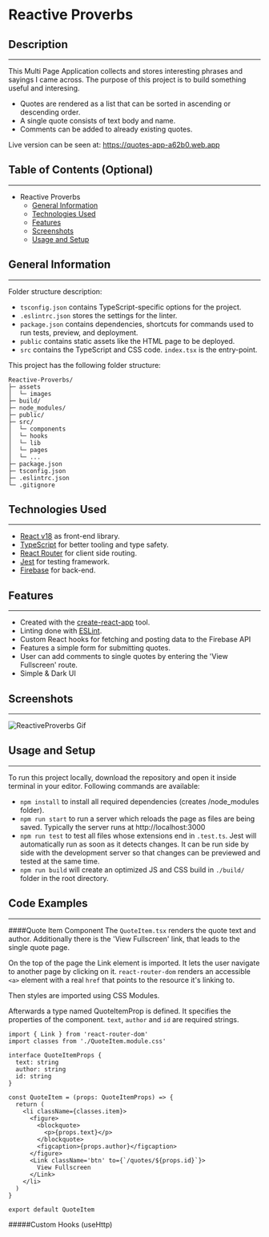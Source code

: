 # <Your-Project-Title>Reactive Proverbs

## Description
---

This Multi Page Application collects and stores interesting phrases and sayings I came across. The purpose of this project is to build something useful and interesing.

- Quotes are rendered as a list that can be sorted in ascending or descending order.
- A single quote consists of text body and name.
- Comments can be added to already existing quotes.
  
Live version can be seen at: https://quotes-app-a62b0.web.app

## Table of Contents (Optional)
---
- Reactive Proverbs
  - [General Information](#general-information)
  - [Technologies Used](#technologies-used)
  - [Features](#features)
  - [Screenshots](#screenshots)
  - [Usage and Setup](#usage-and-setup)


## General Information
---
Folder structure description:

* `tsconfig.json` contains TypeScript-specific options for the project.
* `.eslintrc.json` stores the settings for the linter.
* `package.json` contains dependencies, shortcuts for commands used to run tests, preview, and deployment.
* `public` contains static assets like the HTML page to be deployed.
* `src` contains the TypeScript and CSS code. `index.tsx` is the entry-point.

This project has the following folder structure:
```text
Reactive-Proverbs/
├─ assets
│  └─ images
├─ build/
├─ node_modules/
├─ public/
├─ src/
│  └─ components
│  └─ hooks
│  └─ lib
│  └─ pages
│  └─ ...
├─ package.json
├─ tsconfig.json
├─ .eslintrc.json
└─ .gitignore
```

## Technologies Used
---
- [React v18](https://reactjs.org/) as front-end library.
- [TypeScript](https://www.typescriptlang.org/) for better tooling and type safety.
- [React Router](https://reactrouter.com/) for client side routing.
- [Jest](https://jestjs.io/) for testing framework.
- [Firebase](https://firebase.google.com/) for back-end.

## Features
---

- Created with the [create-react-app](https://github.com/facebook/create-react-app) tool.
- Linting done with [ESLint](https://github.com/eslint/eslint).
- Custom React hooks for fetching and posting data to the Firebase API
- Features a simple form for submitting quotes.
- User can add comments to single quotes by entering the 'View Fullscreen' route.
- Simple & Dark UI

## Screenshots
---

![ReactiveProverbs Gif](assets/images/reactive-quotes-demo.gif)

## Usage and Setup
---

To run this project locally, download the repository and open it inside terminal in your editor. Following commands are available:

- `npm install` to install all required dependencies (creates /node_modules folder).
- `npm run start` to run a server which reloads the page as files are being saved. Typically the server runs at http://localhost:3000
- `npm run test` to test all files whose extensions end in `.test.ts`. Jest will automatically run as soon as it detects changes. It can be run side by side with the development server so that changes can be previewed and tested at the same time.
- `npm run build` will create an optimized JS and CSS build in `./build/` folder in the root directory.

## Code Examples
---
####Quote Item Component
The `QuoteItem.tsx` renders the quote text and author. Additionally there is the 'View Fullscreen' link, that leads to the single quote page.

On the top of the page the Link element is imported. It lets the user navigate to another page by clicking on it. `react-router-dom` renders an accessible `<a>` element with a real `href` that points to the resource it's linking to.

Then styles are imported using CSS Modules.

Afterwards a type named QuoteItemProp is defined. It specifies the properties of the component. `text`, `author` and `id` are required strings.
```
import { Link } from 'react-router-dom'
import classes from './QuoteItem.module.css'

interface QuoteItemProps {
  text: string
  author: string
  id: string
}

const QuoteItem = (props: QuoteItemProps) => {
  return (
    <li className={classes.item}>
      <figure>
        <blockquote>
          <p>{props.text}</p>
        </blockquote>
        <figcaption>{props.author}</figcaption>
      </figure>
      <Link className='btn' to={`/quotes/${props.id}`}>
        View Fullscreen
      </Link>
    </li>
  )
}

export default QuoteItem
```



#####Custom Hooks (useHttp)

```

```